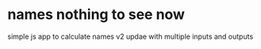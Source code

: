 # names nothing to see now
simple js app to calculate names
v2 updae with multiple inputs and outputs
